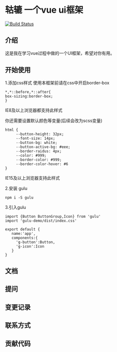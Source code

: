 # 轱辘 一个vue ui框架

[![Build Status](https://travis-ci.com/aalldd/gulu-ui.svg?branch=master)](https://travis-ci.com/aalldd/gulu-ui)

## 介绍

这是我在学习vue过程中做的一个UI框架，希望对你有用。

## 开始使用

1.添加css样式
  使用本框架前请在css中开启border-box
  ```
  *,*::before,*::after{
  box-sizing:border-box;
  }
  ```
  IE8及以上浏览器都支持此样式

  你还需要设置默认颜色等变量(后续会改为scss变量)
  ```
  html {
       --button-height: 32px;
       --font-size: 14px;
       --button-bg: white;
       --button-active-bg: #eee;
       --border-raidus: 4px;
       --color: #999;
       --border-color: #999;
       --border-color-hover: #6
  }
  ```
  IE15及以上浏览器支持此样式

2.安装 gulu
```
npm i -S gulu
```
3.引入gulu
```
import {Button ButtonGroup,Icon} from 'gulu'
import 'gulu-demo/dist/index.css'

export default {
   name:'app',
   components:{
     'g-button':Button,
     'g-icon':Icon
   }
}
```
## 文档

## 提问

## 变更记录

## 联系方式

## 贡献代码




